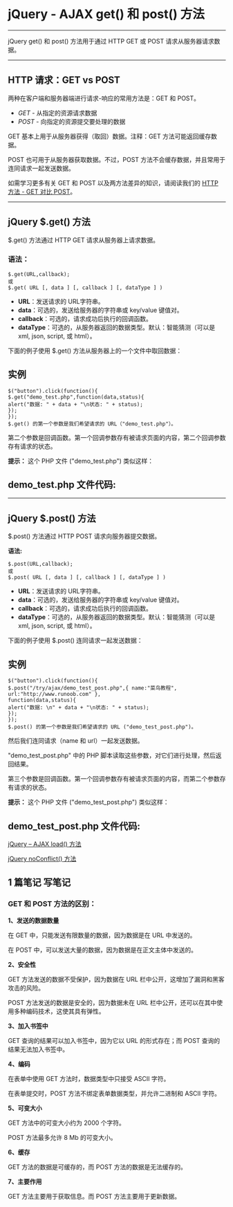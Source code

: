 # jQuery - AJAX get() 和 post() 方法

------

jQuery get() 和 post() 方法用于通过 HTTP GET 或 POST 请求从服务器请求数据。

------

## HTTP 请求：GET vs POST

两种在客户端和服务器端进行请求-响应的常用方法是：GET 和 POST。

- *GET* - 从指定的资源请求数据
- *POST* - 向指定的资源提交要处理的数据

GET 基本上用于从服务器获得（取回）数据。注释：GET 方法可能返回缓存数据。

POST 也可用于从服务器获取数据。不过，POST 方法不会缓存数据，并且常用于连同请求一起发送数据。

如需学习更多有关 GET 和 POST 以及两方法差异的知识，请阅读我们的 [HTTP 方法 - GET 对比 POST](https://www.runoob.com/tags/html-httpmethods.html)。

------

## jQuery $.get() 方法

$.get() 方法通过 HTTP GET 请求从服务器上请求数据。

### 语法：

```
$.get(URL,callback);
或
$.get( URL [, data ] [, callback ] [, dataType ] )
```

- **URL**：发送请求的 URL字符串。
- **data**：可选的，发送给服务器的字符串或 key/value 键值对。
- **callback**：可选的，请求成功后执行的回调函数。
- **dataType**：可选的，从服务器返回的数据类型。默认：智能猜测（可以是xml, json, script, 或 html）。

下面的例子使用 $.get() 方法从服务器上的一个文件中取回数据：

## 实例

```
$("button").click(function(){ 
$.get("demo_test.php",function(data,status){ 
alert("数据: " + data + "\n状态: " + status);
}); 
});
$.get() 的第一个参数是我们希望请求的 URL（"demo_test.php"）。
```

第二个参数是回调函数。第一个回调参数存有被请求页面的内容，第二个回调参数存有请求的状态。

**提示：** 这个 PHP 文件 ("demo_test.php") 类似这样：

## demo_test.php 文件代码:

<?php echo '这是个从PHP文件中读取的数据。'; ?>

------

## jQuery $.post() 方法

$.post() 方法通过 HTTP POST 请求向服务器提交数据。

**语法:**

```
$.post(URL,callback);
或
$.post( URL [, data ] [, callback ] [, dataType ] )
```

- **URL**：发送请求的 URL字符串。
- **data**：可选的，发送给服务器的字符串或 key/value 键值对。
- **callback**：可选的，请求成功后执行的回调函数。
- **dataType**：可选的，从服务器返回的数据类型。默认：智能猜测（可以是xml, json, script, 或 html）。

下面的例子使用 $.post() 连同请求一起发送数据：

## 实例

```
$("button").click(function(){
$.post("/try/ajax/demo_test_post.php",{ name:"菜鸟教程", url:"http://www.runoob.com" }, 
function(data,status){
alert("数据: \n" + data + "\n状态: " + status); 
});
});
$.post() 的第一个参数是我们希望请求的 URL ("demo_test_post.php")。
```

然后我们连同请求（name 和 url）一起发送数据。

"demo_test_post.php" 中的 PHP 脚本读取这些参数，对它们进行处理，然后返回结果。

第三个参数是回调函数。第一个回调参数存有被请求页面的内容，而第二个参数存有请求的状态。

**提示：** 这个 PHP 文件 ("demo_test_post.php") 类似这样：

## demo_test_post.php 文件代码:

<?php $name = isset($_POST['name']) ? htmlspecialchars($_POST['name']) : ''; $url = isset($_POST['url']) ? htmlspecialchars($_POST['url']) : ''; echo '网站名: ' . $name; echo "\n"; echo 'URL 地址: ' .$url; ?>

 [jQuery – AJAX load() 方法](https://www.runoob.com/jquery/jquery-ajax-load.html)

[jQuery noConflict() 方法](https://www.runoob.com/jquery/jquery-noconflict.html) 

## 1 篇笔记 写笔记

### **GET 和 POST 方法的区别**：

**1、发送的数据数量**

在 GET 中，只能发送有限数量的数据，因为数据是在 URL 中发送的。

在 POST 中，可以发送大量的数据，因为数据是在正文主体中发送的。

**2、安全性**

GET 方法发送的数据不受保护，因为数据在 URL 栏中公开，这增加了漏洞和黑客攻击的风险。

POST 方法发送的数据是安全的，因为数据未在 URL 栏中公开，还可以在其中使用多种编码技术，这使其具有弹性。

**3、加入书签中**

GET 查询的结果可以加入书签中，因为它以 URL 的形式存在；而 POST 查询的结果无法加入书签中。

**4、编码**

在表单中使用 GET 方法时，数据类型中只接受 ASCII 字符。

在表单提交时，POST 方法不绑定表单数据类型，并允许二进制和 ASCII 字符。

**5、可变大小**

GET 方法中的可变大小约为 2000 个字符。

POST 方法最多允许 8 Mb 的可变大小。

**6、缓存**

GET 方法的数据是可缓存的，而 POST 方法的数据是无法缓存的。

**7、主要作用**

GET 方法主要用于获取信息。而 POST 方法主要用于更新数据。
